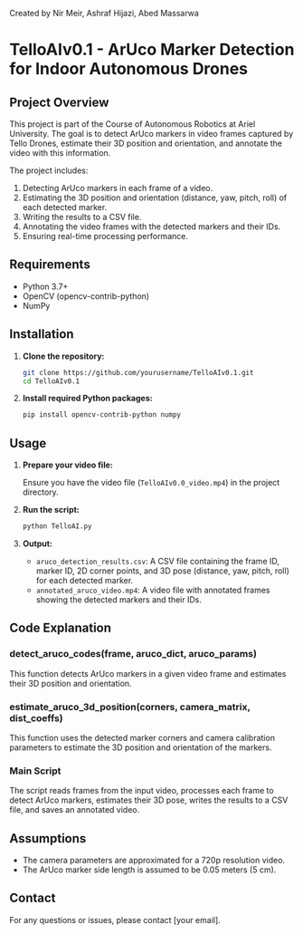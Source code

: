 Created by Nir Meir, Ashraf Hijazi, Abed Massarwa

# TelloAIv0.1 - ArUco Marker Detection for Indoor Autonomous Drones

## Project Overview

This project is part of the Course of Autonomous Robotics at Ariel University. The goal is to detect ArUco markers in video frames captured by Tello Drones, estimate their 3D position and orientation, and annotate the video with this information.

The project includes:
1. Detecting ArUco markers in each frame of a video.
2. Estimating the 3D position and orientation (distance, yaw, pitch, roll) of each detected marker.
3. Writing the results to a CSV file.
4. Annotating the video frames with the detected markers and their IDs.
5. Ensuring real-time processing performance.

## Requirements

- Python 3.7+
- OpenCV (opencv-contrib-python)
- NumPy

## Installation

1. **Clone the repository:**

    ```bash
    git clone https://github.com/yourusername/TelloAIv0.1.git
    cd TelloAIv0.1
    ```

2. **Install required Python packages:**

    ```bash
    pip install opencv-contrib-python numpy
    ```

## Usage

1. **Prepare your video file:**
   
   Ensure you have the video file (`TelloAIv0.0_video.mp4`) in the project directory.

2. **Run the script:**

    ```bash
    python TelloAI.py
    ```

3. **Output:**

    - `aruco_detection_results.csv`: A CSV file containing the frame ID, marker ID, 2D corner points, and 3D pose (distance, yaw, pitch, roll) for each detected marker.
    - `annotated_aruco_video.mp4`: A video file with annotated frames showing the detected markers and their IDs.

## Code Explanation

### detect_aruco_codes(frame, aruco_dict, aruco_params)

This function detects ArUco markers in a given video frame and estimates their 3D position and orientation.

### estimate_aruco_3d_position(corners, camera_matrix, dist_coeffs)

This function uses the detected marker corners and camera calibration parameters to estimate the 3D position and orientation of the markers.

### Main Script

The script reads frames from the input video, processes each frame to detect ArUco markers, estimates their 3D pose, writes the results to a CSV file, and saves an annotated video.

## Assumptions

- The camera parameters are approximated for a 720p resolution video.
- The ArUco marker side length is assumed to be 0.05 meters (5 cm).



## Contact

For any questions or issues, please contact [your email].
